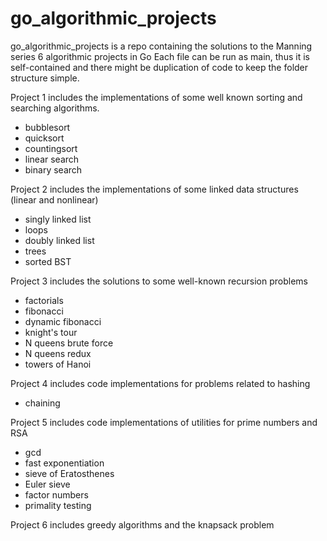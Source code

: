 # go_algorithmic_projects
go_algorithmic_projects is a repo containing the solutions to the Manning series 6 algorithmic projects in Go
Each file can be run as main, thus it is self-contained and there might be duplication of code to keep the folder structure simple.

Project 1 includes the implementations of some well known sorting and searching algorithms.
- bubblesort
- quicksort
- countingsort
- linear search
- binary search

Project 2 includes the implementations of some linked data structures (linear and nonlinear)
- singly linked list
- loops
- doubly linked list
- trees
- sorted BST

Project 3 includes the solutions to some well-known recursion problems
- factorials
- fibonacci
- dynamic fibonacci
- knight's tour
- N queens brute force
- N queens redux
- towers of Hanoi

Project 4 includes code implementations for problems related to hashing
- chaining

Project 5 includes code implementations of utilities for prime numbers and RSA
- gcd
- fast exponentiation
- sieve of Eratosthenes
- Euler sieve
- factor numbers
- primality testing

Project 6 includes greedy algorithms and the knapsack problem